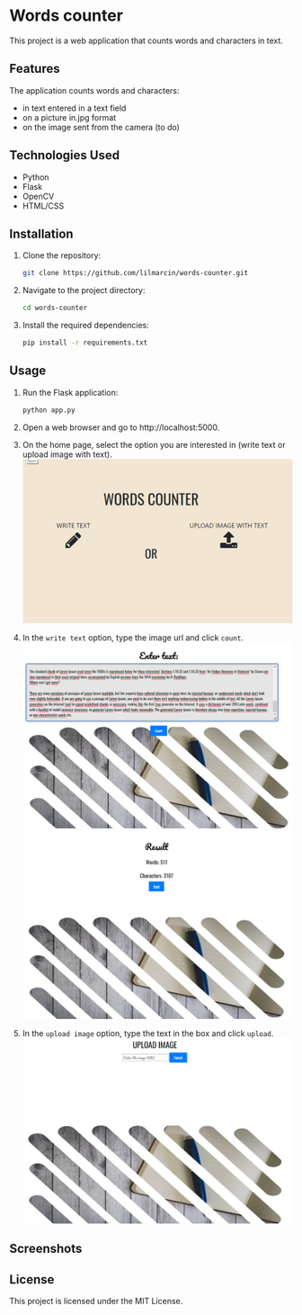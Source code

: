 # Words counter

This project is a web application that counts words and characters in text.

## Features

The application counts words and characters:
- in text entered in a text field
- on a picture in.jpg format
- on the image sent from the camera (to do)

## Technologies Used

- Python
- Flask
- OpenCV
- HTML/CSS

## Installation

1. Clone the repository:

    ```bash
    git clone https://github.com/lilmarcin/words-counter.git

2. Navigate to the project directory:

    ```bash
    cd words-counter

3. Install the required dependencies:

    ```bash
    pip install -r requirements.txt

## Usage

1. Run the Flask application:

    ```bash
    python app.py

2. Open a web browser and go to http://localhost:5000.
3. On the home page, select the option you are interested in (write text or upload image with text).
![GIF](images/home_page.gif)
3. In the `write text` option, type the image url and click `count`.
![Screenshot](images/write1.png)
![Screenshot](images/result_write1.png)
4. In the `upload image` option, type the text in the box and click `upload`.
![Screenshot](images/upload.png)


## Screenshots


## License
This project is licensed under the MIT License.
